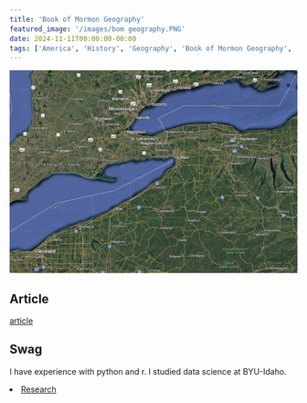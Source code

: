 ```yaml
---
title: 'Book of Mormon Geography'
featured_image: '/images/bom geography.PNG'
date: 2024-11-11T00:00:00-00:00
tags: ['America', 'History', 'Geography', 'Book of Mormon Geography', 'Book of Mormon']
---
```


![Lake Erie](lake%20erie%20and%20ontario.png)

## Article

[article](https://archive.bookofmormoncentral.org/sites/default/files/archive-files/pdf/sorenson/2024-04-18/john_l._sorenson_mormons_map_2000.pdf)

## Swag

I have experience with python and r. I studied data science at BYU-Idaho. 

<li class="masthead__menu-item">
          <a href="https://xxx.github.io/home/research/">Research</a>
        </li>
